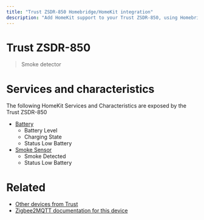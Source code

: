 ```yaml
---
title: "Trust ZSDR-850 Homebridge/HomeKit integration"
description: "Add HomeKit support to your Trust ZSDR-850, using Homebridge, Zigbee2MQTT and homebridge-z2m."
---
```

<!---
This file has been GENERATED using src/docgen/docgen.ts
DO NOT EDIT THIS FILE MANUALLY!
-->
# Trust ZSDR-850
> Smoke detector


# Services and characteristics
The following HomeKit Services and Characteristics are exposed by
the Trust ZSDR-850

* [Battery](../../battery.md)
  * Battery Level
  * Charging State
  * Status Low Battery
* [Smoke Sensor](../../sensors.md)
  * Smoke Detected
  * Status Low Battery


# Related
* [Other devices from Trust](../index.md#trust)
* [Zigbee2MQTT documentation for this device](https://www.zigbee2mqtt.io/devices/ZSDR-850.html)